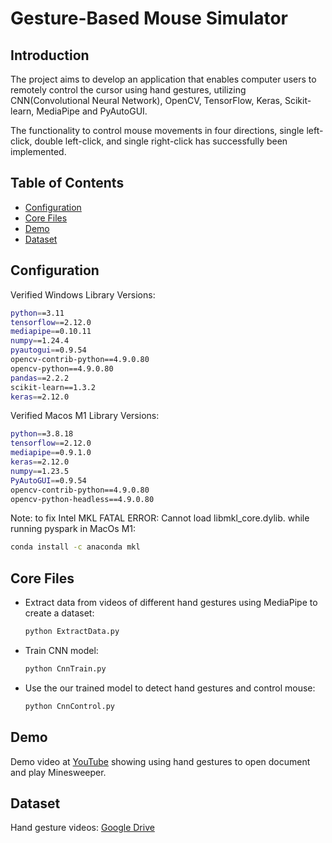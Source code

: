 # Gesture-Based Mouse Simulator
## Introduction
The project aims to develop an application that enables computer users to remotely control the cursor using hand gestures, utilizing CNN(Convolutional Neural Network), OpenCV, TensorFlow, Keras, Scikit-learn, MediaPipe and PyAutoGUI.

The functionality to control mouse movements in four directions, single left-click, double left-click, and single right-click has successfully been implemented.

## Table of Contents

- [Configuration](#Configuration)
- [Core Files](#Core-Files)
- [Demo](#Demo)
- [Dataset](#dataset)

## Configuration

Verified Windows Library Versions:
```bash
python==3.11
tensorflow==2.12.0
mediapipe==0.10.11
numpy==1.24.4 
pyautogui==0.9.54
opencv-contrib-python==4.9.0.80
opencv-python==4.9.0.80
pandas==2.2.2
scikit-learn==1.3.2
keras==2.12.0
```

Verified Macos M1 Library Versions:
```bash
python==3.8.18
tensorflow==2.12.0
mediapipe==0.9.1.0
keras==2.12.0
numpy==1.23.5
PyAutoGUI==0.9.54
opencv-contrib-python==4.9.0.80
opencv-python-headless==4.9.0.80
```

Note: to fix Intel MKL FATAL ERROR: Cannot load libmkl_core.dylib. while running pyspark in MacOs M1:
```bash
conda install -c anaconda mkl
```

## Core Files

- Extract data from videos of different hand gestures using MediaPipe to create a dataset:

   ```bash
   python ExtractData.py
   ```

- Train CNN model:
   ```bash
   python CnnTrain.py
   ```

- Use the our trained model to detect hand gestures and control mouse:
   ```bash
   python CnnControl.py
   ```

## Demo

Demo video at [YouTube](https://youtu.be/DVWB55--fL4) showing using hand gestures to open document and play Minesweeper.

## Dataset

Hand gesture videos: [Google Drive](https://drive.google.com/drive/folders/1JxRKFOqm2DrPmGaTbgrSw-gwwcGvdv-M?usp=sharing)